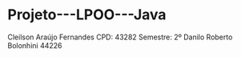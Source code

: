 # Projeto---LPOO---Java

Cleilson Araújo Fernandes       CPD: 43282      Semestre: 2º
Danilo Roberto Bolonhini             44226
